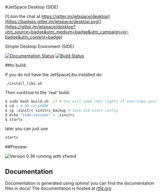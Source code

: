 #JetSpace Desktop (SIDE)

[![Join the chat at https://gitter.im/jetspace/desktop](https://badges.gitter.im/jetspace/desktop.svg)](https://gitter.im/jetspace/desktop?utm_source=badge&utm_medium=badge&utm_campaign=pr-badge&utm_content=badge)

SImple Desktop Enviroment (SIDE)

[![Documentation Status](https://readthedocs.org/projects/side/badge/?version=latest)](https://readthedocs.org/projects/side/?badge=latest)
[![Build Status](https://travis-ci.org/jetspace/desktop.svg)](https://travis-ci.org/jetspace/desktop)

##to build:

If you do not have the JetSpaceLibs installed do:

`./install_libs.sh`

Then continue to the 'real' build:

```bash
$ sudo bash build.sh -if # You will need root rights (f overrides your old settings, so only use it if you installing a new install, else use -i)
$ cd ~ # OR cd $HOME
$ cp .xinitrc xinitrc_backup # Save old xinit config
$ echo "side-session" > .xinitrc
$ startx
```
later you can just use
```bash
startx
```

##Preview:

![Version 0.36](http://s7.postimg.org/x472b6pmz/side_0_36.png  "Screenshot Version 0.36 with XFWM4")
running with xfwm4

## Documentation

 Documentation is generated using sphinx! you can find the documentation files in docs/
 The documentation is hosted at [rtfd.org](http://side.rtfd.org/)
